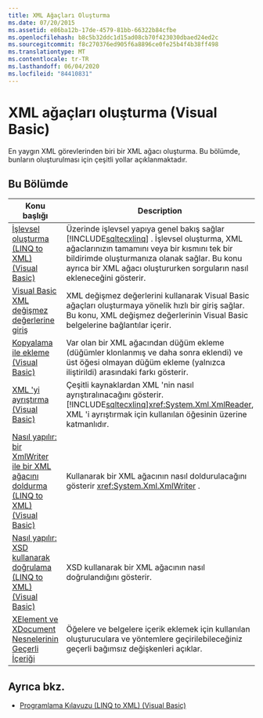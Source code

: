 ```yaml
---
title: XML Ağaçları Oluşturma
ms.date: 07/20/2015
ms.assetid: e86ba12b-17de-4579-81bb-66322b84cfbe
ms.openlocfilehash: b8c5b32ddc1d15ad08cb70f423030dbaed24ed2c
ms.sourcegitcommit: f8c270376ed905f6a8896ce0fe25b4f4b38ff498
ms.translationtype: MT
ms.contentlocale: tr-TR
ms.lasthandoff: 06/04/2020
ms.locfileid: "84410831"
---
```

# <a name="creating-xml-trees-visual-basic"></a>XML ağaçları oluşturma (Visual Basic)
En yaygın XML görevlerinden biri bir XML ağacı oluşturma. Bu bölümde, bunların oluşturulması için çeşitli yollar açıklanmaktadır.  
  
## <a name="in-this-section"></a>Bu Bölümde  
  
|Konu başlığı|Description|  
|-----------|-----------------|  
|[İşlevsel oluşturma (LINQ to XML) (Visual Basic)](functional-construction-linq-to-xml.md)|Üzerinde işlevsel yapıya genel bakış sağlar [!INCLUDE[sqltecxlinq](~/includes/sqltecxlinq-md.md)] . İşlevsel oluşturma, XML ağaclarınızın tamamını veya bir kısmını tek bir bildirimde oluşturmanıza olanak sağlar. Bu konu ayrıca bir XML ağacı oluştururken sorguların nasıl ekleneceğini gösterir.|  
|[Visual Basic XML değişmez değerlerine giriş](introduction-to-xml-literals.md)|XML değişmez değerlerini kullanarak Visual Basic ağaçları oluşturmaya yönelik hızlı bir giriş sağlar. Bu konu, XML değişmez değerlerinin Visual Basic belgelerine bağlantılar içerir.|  
|[Kopyalama ile ekleme (Visual Basic)](cloning-vs-attaching.md)|Var olan bir XML ağacından düğüm ekleme (düğümler klonlanmış ve daha sonra eklendi) ve üst öğesi olmayan düğüm ekleme (yalnızca iliştirildi) arasındaki farkı gösterir.|  
|[XML 'yi ayrıştırma (Visual Basic)](parsing-xml.md)|Çeşitli kaynaklardan XML 'nin nasıl ayrıştıralınacağını gösterir. [!INCLUDE[sqltecxlinq](~/includes/sqltecxlinq-md.md)]<xref:System.Xml.XmlReader>, XML 'i ayrıştırmak için kullanılan öğesinin üzerine katmanlıdır.|  
|[Nasıl yapılır: bir XmlWriter ile bir XML ağacını doldurma (LINQ to XML) (Visual Basic)](how-to-populate-an-xml-tree-with-an-xmlwriter-linq-to-xml.md)|Kullanarak bir XML ağacının nasıl doldurulacağını gösterir <xref:System.Xml.XmlWriter> .|  
|[Nasıl yapılır: XSD kullanarak doğrulama (LINQ to XML) (Visual Basic)](how-to-validate-using-xsd-linq-to-xml.md)|XSD kullanarak bir XML ağacının nasıl doğrulandığını gösterir.|  
|[XElement ve XDocument Nesnelerinin Geçerli İçeriği](valid-content-of-xelement-and-xdocument-objects.md)|Öğelere ve belgelere içerik eklemek için kullanılan oluşturuculara ve yöntemlere geçirilebileceğiniz geçerli bağımsız değişkenleri açıklar.|  
  
## <a name="see-also"></a>Ayrıca bkz.

- [Programlama Kılavuzu (LINQ to XML) (Visual Basic)](programming-guide-linq-to-xml.md)

